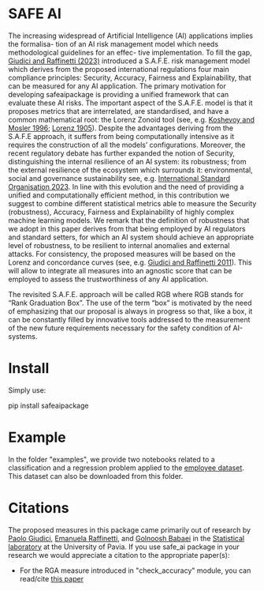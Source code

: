 # SAFE AI

The increasing widespread of Artificial Intelligence (AI) applications implies the formalisa-
tion of an AI risk management model which needs methodological guidelines for an effec-
tive implementation. To fill the gap, [Giudici and Raffinetti (2023)](https://www.sciencedirect.com/science/article/pii/S1544612323004609) 
introduced a S.A.F.E.
risk management model which derives from the proposed international regulations four main
compliance principles: Security, Accuracy, Fairness and Explainability, that can be measured
for any AI application. The primary motivation for developing safeaipackage is providing a
unified framework that can evaluate these AI risks.
The important aspect of the S.A.F.E. model is that it proposes metrics that are interrelated,
are standardised, and have a common mathematical root: the Lorenz Zonoid tool (see, e.g. [Koshevoy and Mosler 1996](https://www.tandfonline.com/doi/abs/10.1080/01621459.1996.10476955); [Lorenz 1905](https://link.springer.com/article/10.1007/s11135-023-01613-y)). 
Despite the advantages deriving from the S.A.F.E
approach, it suffers from being computationally intensive as it requires the construction of
all the models’ configurations. Moreover, the recent regulatory debate has further expanded
the notion of Security, distinguishing the internal resilience of an AI system: its robustness;
from the external resilience of the ecosystem which surrounds it: environmental, social and
governance sustainability see, e.g. [International Standard Organisation 2023](https://www.iso.org/standard/77304.html).
In line with this evolution and the need of providing a unified and computationally efficient
method, in this contribution we suggest to combine different statistical metrics able to measure
the Security (robustness), Accuracy, Fairness and Explainability of highly complex machine
learning models. We remark that the definition of robustness that we adopt in this paper
derives from that being employed by AI regulators and standard setters, for which an AI
system should achieve an appropriate level of robustness, to be resilient to internal anomalies
and external attacks. For consistency, the proposed measures will be based on the Lorenz and
concordance curves (see, e.g. [Giudici and Raffinetti 2011](https://www.sciencedirect.com/science/article/pii/S0167715210002816?casa_token=vmope_BDFxcAAAAA:82Klf9ITRpkb7580mnvxfebtLu-SaTcuhpJKnqq6OeF3NtW-xmy5acHsUUJuhGUzkALZUBYX1g)). This will allow to
integrate all measures into an agnostic score that can be employed to assess the trustworthiness
of any AI application.

The revisited S.A.F.E. approach will be called RGB where RGB stands for “Rank Graduation
Box”. The use of the term “box” is motivated by the need of emphasizing that our proposal is
always in progress so that, like a box, it can be constantly filled by innovative tools addressed
to the measurement of the new future requirements necessary for the safety condition of
AI-systems.


# Install

Simply use:

pip install safeaipackage


# Example

In the folder "examples", we provide two notebooks related to a classification and a regression problem applied to the [employee dataset](https://search.r-project.org/CRAN/refmans/stima/html/employee.html).
This dataset can also be downloaded from this folder. 


# Citations

The proposed measures in this package came primarily out of research by 
[Paolo Giudici](https://www.linkedin.com/in/paolo-giudici-60028a/), [Emanuela Raffinetti](https://www.linkedin.com/in/emanuela-raffinetti-a3980215/), 
and [Golnoosh Babaei](https://www.linkedin.com/in/golnoosh-babaei-990077187/) in the [Statistical laboratory](https://sites.google.com/unipv.it/statslab-pavia/home?authuser=0) 
at the University of Pavia. If you use safe_ai package in your research we would appreciate a citation to the appropriate paper(s):
* For the RGA measure introduced in "check_accuracy" module, you can read/cite [this paper](https://link.springer.com/article/10.1007/s11135-023-01613-y)

